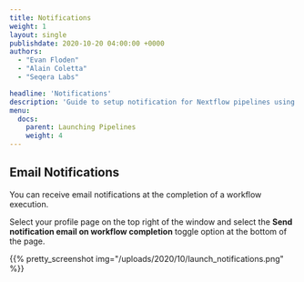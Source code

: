 ```yaml
---
title: Notifications
weight: 1
layout: single
publishdate: 2020-10-20 04:00:00 +0000
authors:
  - "Evan Floden"
  - "Alain Coletta"
  - "Seqera Labs"

headline: 'Notifications'
description: 'Guide to setup notification for Nextflow pipelines using Tower.'
menu:
  docs:
    parent: Launching Pipelines
    weight: 4
---
```


## Email Notifications

You can receive email notifications at the completion of a  workflow execution.

Select your profile page on the top right of the window and select the **Send notification email on workflow completion** toggle option at the bottom of the page.

{{% pretty_screenshot img="/uploads/2020/10/launch_notifications.png" %}}

<br>
